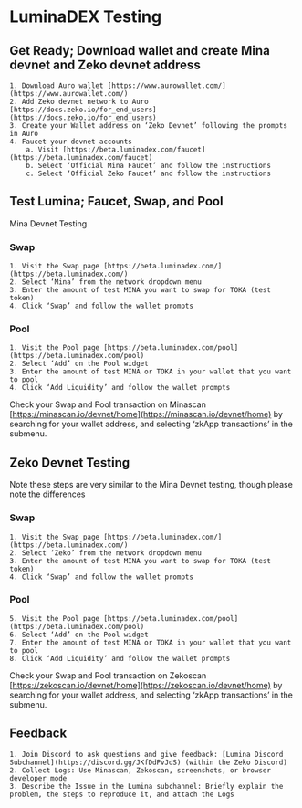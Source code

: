 # LuminaDEX Testing

## Get Ready; Download wallet and create Mina devnet and Zeko devnet address

    1. Download Auro wallet [https://www.aurowallet.com/](https://www.aurowallet.com/)
    2. Add Zeko devnet network to Auro [https://docs.zeko.io/for_end_users](https://docs.zeko.io/for_end_users)
    3. Create your Wallet address on ‘Zeko Devnet’ following the prompts in Auro
    4. Faucet your devnet accounts
        a. Visit [https://beta.luminadex.com/faucet](https://beta.luminadex.com/faucet)
        b. Select ‘Official Mina Faucet’ and follow the instructions
        c. Select ‘Official Zeko Faucet’ and follow the instructions

## Test Lumina; Faucet, Swap, and Pool
Mina Devnet Testing

### Swap
    1. Visit the Swap page [https://beta.luminadex.com/](https://beta.luminadex.com/)
    2. Select ‘Mina’ from the network dropdown menu 
    3. Enter the amount of test MINA you want to swap for TOKA (test token)
    4. Click ‘Swap’ and follow the wallet prompts

### Pool
    1. Visit the Pool page [https://beta.luminadex.com/pool](https://beta.luminadex.com/pool)
    2. Select ‘Add’ on the Pool widget
    3. Enter the amount of test MINA or TOKA in your wallet that you want to pool
    4. Click ‘Add Liquidity’ and follow the wallet prompts

Check your Swap and Pool transaction on Minascan [https://minascan.io/devnet/home](https://minascan.io/devnet/home) by searching for your wallet address, and selecting ‘zkApp transactions’ in the submenu.

## Zeko Devnet Testing
Note these steps are very similar to the Mina Devnet testing, though please note the differences
### Swap
    1. Visit the Swap page [https://beta.luminadex.com/](https://beta.luminadex.com/)
    2. Select ‘Zeko’ from the network dropdown menu 
    3. Enter the amount of test MINA you want to swap for TOKA (test token)
    4. Click ‘Swap’ and follow the wallet prompts

### Pool
    5. Visit the Pool page [https://beta.luminadex.com/pool](https://beta.luminadex.com/pool)
    6. Select ‘Add’ on the Pool widget
    7. Enter the amount of test MINA or TOKA in your wallet that you want to pool
    8. Click ‘Add Liquidity’ and follow the wallet prompts

Check your Swap and Pool transaction on Zekoscan [https://zekoscan.io/devnet/home](https://zekoscan.io/devnet/home) by searching for your wallet address, and selecting ‘zkApp transactions’ in the submenu.

## Feedback
    1. Join Discord to ask questions and give feedback: [Lumina Discord Subchannel](https://discord.gg/JKfDdPvJdS) (within the Zeko Discord)
    2. Collect Logs: Use Minascan, Zekoscan, screenshots, or browser developer mode
    3. Describe the Issue in the Lumina subchannel: Briefly explain the problem, the steps to reproduce it, and attach the Logs
